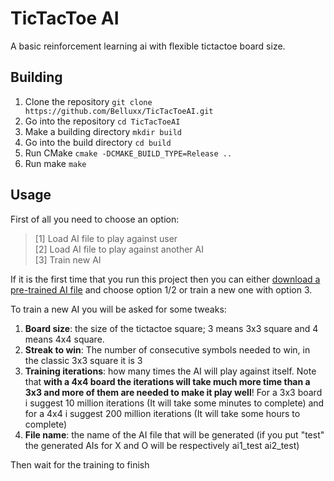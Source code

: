 # TicTacToe AI

A basic reinforcement learning ai with flexible tictactoe board size.

## Building
1) Clone the repository `git clone https://github.com/Belluxx/TicTacToeAI.git`
2) Go into the repository `cd TicTacToeAI`
3) Make a building directory `mkdir build`
4) Go into the build directory `cd build`
5) Run CMake `cmake -DCMAKE_BUILD_TYPE=Release ..`
6) Run make `make`

## Usage
First of all you need to choose an option:
> [1] Load AI file to play against user\
> [2] Load AI file to play against another AI\
> [3] Train new AI

If it is the first time that you run this project then you can either [download a pre-trained AI file](https://github.com/Belluxx/TicTacToeAI/releases/download/v1.0/pretrained_ai_files.7z) and choose option 1/2 or train a new one with option 3.

To train a new AI you will be asked for some tweaks:
1) **Board size**: the size of the tictactoe square; 3 means 3x3 square and 4 means 4x4 square.
2) **Streak to win**: The number of consecutive symbols needed to win, in the classic 3x3 square it is 3
3) **Training iterations**: how many times the AI will play against itself. Note that **with a 4x4 board the iterations will take much more time than a 3x3 and more of them are needed to make it play well**! For a 3x3 board i suggest 10 million iterations (It will take some minutes to complete) and for a 4x4 i suggest 200 million iterations (It will take some hours to complete)
4) **File name**: the name of the AI file that will be generated (if you put "test" the generated AIs for X and O will be respectively ai1_test ai2_test)

Then wait for the training to finish
